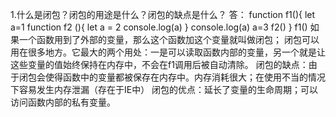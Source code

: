 1.什么是闭包？闭包的用途是什么？闭包的缺点是什么？
答： function f1(){
    let a=1
    function f2 (){
        let a = 2
        console.log(a) 
        }
        console.log(a)
        a=3
        f2()
}
f1()
如果一个函数用到了外部的变量，那么这个函数加这个变量就叫做闭包；
闭包可以用在很多地方。它最大的两个用处：一是可以读取函数内部的变量，另一个就是让这些变量的值始终保持在内存中，不会在f1调用后被自动清除。
闭包的缺点：由于闭包会使得函数中的变量都被保存在内存中。内存消耗很大；在使用不当的情况下容易发生内存泄漏（存在于IE中）
闭包的优点：延长了变量的生命周期；可以访问函数内部的私有变量。
